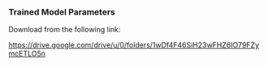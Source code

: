 ### Trained Model Parameters

Download from the following link:

https://drive.google.com/drive/u/0/folders/1wDf4F46SiH23wFHZ6lO79FZymcETLO5n
